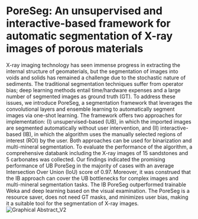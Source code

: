 # PoreSeg: An unsupervised and interactive-based framework for automatic segmentation of X-ray images of porous materials
X-ray imaging technology has seen immense progress in extracting the internal structure of geomaterials, but the segmentation of images into voids and solids has remained a challenge due to the stochastic nature of sediments. The traditional segmentation techniques suffer from operator bias; deep learning methods entail time/hardware expenses and a large number of segmented images as ground truth (GT). To address these issues, we introduce PoreSeg, a segmentation framework that leverages the convolutional layers and ensemble learning to automatically segment images via one-shot learning. The framework offers two approaches for implementation: (I) unsupervised-based (UB), in which the imported images are segmented automatically without user intervention, and (II) interactive-based (IB), in which the algorithm uses the manually selected regions of interest (ROI) by the user. Both approaches can be used for binarization and multi-mineral segmentation. To evaluate the performance of the algorithm, a comprehensive databank including the X-ray images of 15 sandstones and 5 carbonates was collected. Our findings indicated the promising performance of UB PoreSeg in the majority of cases with an average Intersection Over Union (IoU) score of 0.97. Moreover, it was construed that the IB approach can cover the UB bottlenecks for complex images and multi-mineral segmentation tasks. The IB PoreSeg outperformed trainable Weka and deep learning based on the visual examination. The PoreSeg is a resource saver, does not need GT masks, and minimizes user bias, making it a suitable tool for the segmentation of X-ray images.
![Graphical Abstract_V2](https://github.com/MehdiMahdaviara/PoreSeg/assets/99279360/51e8e7b4-83ba-48b2-8eb0-5583dce3e442)
